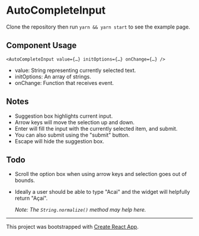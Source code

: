 # AutoCompleteInput

Clone the repository then run `yarn && yarn start` to see the example page.

## Component Usage

`<AutoCompleteInput value={…} initOptions={…} onChange={…} />`

- value: String representing currently selected text.
- initOptions: An array of strings.
- onChange: Function that receives event.

## Notes
- Suggestion box highlights current input.
- Arrow keys will move the selection up and down.
- Enter will fill the input with the currently selected item, and submit.
- You can also submit using the "submit" button.
- Escape will hide the suggestion box.

## Todo
- Scroll the option box when using arrow keys and selection goes out of bounds.
- Ideally a user should be able to type "Acai" and the widget will helpfully return "Açaí".

  _Note: The `String.normalize()` method may help here._
  

---

This project was bootstrapped with [Create React App](https://github.com/facebook/create-react-app).

